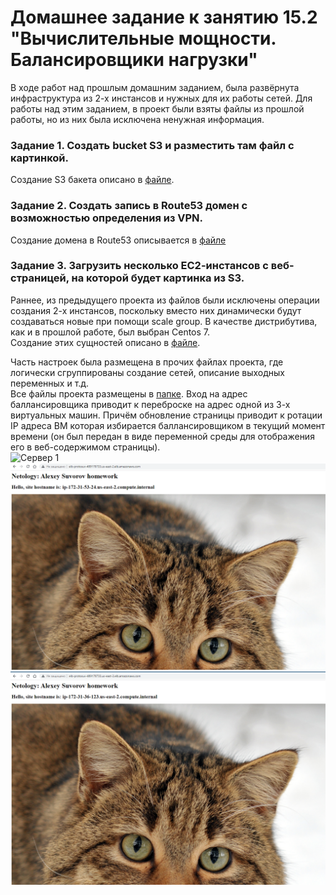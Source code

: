 # Домашнее задание к занятию 15.2 "Вычислительные мощности. Балансировщики нагрузки"

В ходе работ над прошлым домашним заданием, была развёрнута инфраструктура из 2-х инстансов и нужных для их работы сетей. Для работы над этим заданием, в проект были взяты файлы из прошлой работы, но из них была исключена ненужная информация.  
### Задание 1. Создать bucket S3 и разместить там файл с картинкой.
Создание S3 бакета описано в [файле](https://github.com/Protosuv/kubernetes_homework/blob/master/15.2/terraform/bucket_s3.tf "ссылка").

### Задание 2. Создать запись в Route53 домен с возможностью определения из VPN.
Создание домена в Route53 описывается в [файле](https://github.com/Protosuv/kubernetes_homework/blob/master/15.2/terraform/dns_route53.tf "ссылка")

### Задание 3. Загрузить несколько ЕС2-инстансов с веб-страницей, на которой будет картинка из S3.
Раннее, из предыдущего проекта из файлов были исключены операции создания 2-х инстансов, поскольку вместо них динамически будут создаваться новые при помощи scale group. В качестве дистрибутива, как и в прошлой работе, был выбран Centos 7.  
Создание этих сущностей описано в [файле](https://github.com/Protosuv/kubernetes_homework/blob/master/15.2/terraform/autoscale_elb.tf "ссылка").  

Часть настроек была размещена в прочих файлах проекта, где логически сгруппированы создание сетей, описание выходных переменных и т.д.  
Все файлы проекта размещены в [папке](https://github.com/Protosuv/kubernetes_homework/tree/master/15.2/terraform "ссылка").
Вход на адрес баллансировщика приводит к переброске на адрес одной из 3-х виртуальных машин. Причём обновление страницы приводит к ротации IP адреса ВМ которая избирается баллансировщиком в текущий момент времени (он был передан в виде переменной среды для отображения его в веб-содержимом страницы).  
![Сервер 1](https://github.com/Protosuv/kubernetes_homework/blob/master/15.2/terraform/file/net_aws1.png/150x100 "Сервер 1")  
![Сервер 2](https://github.com/Protosuv/kubernetes_homework/blob/master/15.2/terraform/file/net_aws2.png "Сервер 2")  
![Сервер 3](https://github.com/Protosuv/kubernetes_homework/blob/master/15.2/terraform/file/net_aws3.png "Сервер 3")  
